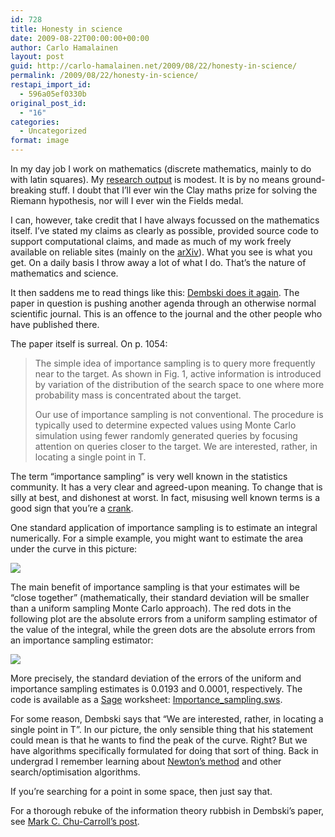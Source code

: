 ```yaml
---
id: 728
title: Honesty in science
date: 2009-08-22T00:00:00+00:00
author: Carlo Hamalainen
layout: post
guid: http://carlo-hamalainen.net/2009/08/22/honesty-in-science/
permalink: /2009/08/22/honesty-in-science/
restapi_import_id:
  - 596a05ef0330b
original_post_id:
  - "16"
categories:
  - Uncategorized
format: image
---
```

In my day job I work on mathematics (discrete mathematics, mainly to do with latin squares). My [research output](http://carlo-hamalainen.net/blog/?page_id=61) is modest. It is by no means ground-breaking stuff. I doubt that I&#8217;ll ever win the Clay maths prize for solving the Riemann hypothesis, nor will I ever win the Fields medal.

I can, however, take credit that I have always focussed on the mathematics itself. I&#8217;ve stated my claims as clearly as possible, provided source code to support computational claims, and made as much of my work freely available on reliable sites (mainly on the [arXiv](http://arxiv.org)). What you see is what you get. On a daily basis I throw away a lot of what I do. That&#8217;s the nature of mathematics and science.

It then saddens me to read things like this: [Dembski does it again](http://scienceblogs.com/pharyngula/2009/08/dembski_does_it_again.php). The paper in question is pushing another agenda through an otherwise normal scientific journal. This is an offence to the journal and the other people who have published there.

The paper itself is surreal. On p. 1054:

> The simple idea of importance sampling is to query more frequently near to the target. As shown in Fig. 1, active information is introduced by variation of the distribution of the search space to one where more probability mass is concentrated about the target.
> 
> Our use of importance sampling is not conventional. The procedure is typically used to determine expected values using Monte Carlo simulation using fewer randomly generated queries by focusing attention on queries closer to the target. We are interested, rather, in locating a single point in T.

The term &#8220;importance sampling&#8221; is very well known in the statistics community. It has a very clear and agreed-upon meaning. To change that is silly at best, and dishonest at worst. In fact, misusing well known terms is a good sign that you&#8217;re a [crank](http://en.wikipedia.org/wiki/Crank_(person)).

One standard application of importance sampling is to estimate an integral numerically. For a simple example, you might want to estimate the area under the curve in this picture:

<img src="https://i0.wp.com/carlo-hamalainen.net/stuff/curve_for_integral.png?w=1100" data-recalc-dims="1" /> 

The main benefit of importance sampling is that your estimates will be &#8220;close together&#8221; (mathematically, their standard deviation will be smaller than a uniform sampling Monte Carlo approach). The red dots in the following plot are the absolute errors from a uniform sampling estimator of the value of the integral, while the green dots are the absolute errors from an importance sampling estimator:

<img src="https://i1.wp.com/s3.amazonaws.com/carlo-hamalainen.net/oldblog/stuff/integral_errors_g.png?w=1100&#038;ssl=1" data-recalc-dims="1" /> 

More precisely, the standard deviation of the errors of the uniform and importance sampling estimates is 0.0193 and 0.0001, respectively. The code is available as a [Sage](http://sagemath.org) worksheet: [Importance_sampling.sws](https://s3.amazonaws.com/carlo-hamalainen.net/oldblog/stuff/Importance_sampling.sws).

For some reason, Dembski says that &#8220;We are interested, rather, in locating a single point in T&#8221;. In our picture, the only sensible thing that his statement could mean is that he wants to find the peak of the curve. Right? But we have algorithms specifically formulated for doing that sort of thing. Back in undergrad I remember learning about [Newton&#8217;s method](http://en.wikipedia.org/wiki/Newton%27s_method#Application_to_minimization_and_maximization_problems) and other search/optimisation algorithms. 

If you&#8217;re searching for a point in some space, then just say that.

For a thorough rebuke of the information theory rubbish in Dembski&#8217;s paper, see [Mark C. Chu-Carroll&#8217;s post](http://scienceblogs.com/goodmath/2009/05/_so_william_dembski_the.php).